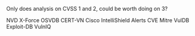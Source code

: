 Only does analysis on CVSS 1 and 2, could be worth doing on 3?

NVD
X-Force
OSVDB
CERT-VN
Cisco IntelliShield Alerts
CVE Mitre
VulDB
Exploit-DB
VulnIQ
